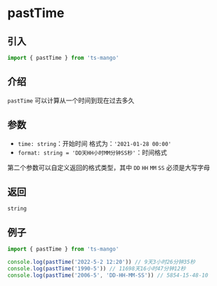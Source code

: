 # pastTime

## 引入

```ts
import { pastTime } from 'ts-mango'
```

## 介绍

`pastTime` 可以计算从一个时间到现在过去多久

## 参数

- `time: string`：开始时间 格式为：`'2021-01-28 00:00'`
- `format: string = 'DD天HH小时MM分钟SS秒'`：时间格式

第二个参数可以自定义返回的格式类型，其中 `DD` `HH` `MM` `SS` 必须是大写字母

## 返回

`string`

## 例子

```ts
import { pastTime } from 'ts-mango'

console.log(pastTime('2022-5-2 12:20')) // 9天3小时26分钟35秒
console.log(pastTime('1990-5')) // 11698天16小时47分钟12秒
console.log(pastTime('2006-5', 'DD-HH-MM-SS')) // 5854-15-48-10
```
